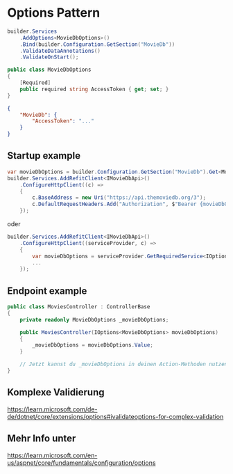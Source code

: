 # Options Pattern

```csharp title="startup.cs"
builder.Services
    .AddOptions<MovieDbOptions>()
    .Bind(builder.Configuration.GetSection("MovieDb"))
    .ValidateDataAnnotations()
    .ValidateOnStart();
```

```csharp title="MovieDbOptions.cs"
public class MovieDbOptions
{
    [Required]
    public required string AccessToken { get; set; }
}
```

```json title="appsettings.json"
{
    "MovieDb": {
        "AccessToken": "..."
    }
}
```

## Startup example

```csharp title="Program.cs"
var movieDbOptions = builder.Configuration.GetSection("MovieDb").Get<MovieDbOptions>()!;
builder.Services.AddRefitClient<IMovieDbApi>()
    .ConfigureHttpClient((c) =>
    {
        c.BaseAddress = new Uri("https://api.themoviedb.org/3");
        c.DefaultRequestHeaders.Add("Authorization", $"Bearer {movieDbOptions.AccessToken}");
    });
```

oder

```csharp title="Program.cs"
builder.Services.AddRefitClient<IMovieDbApi>()
    .ConfigureHttpClient((serviceProvider, c) =>
    {
        var movieDbOptions = serviceProvider.GetRequiredService<IOptions<MovieDbOptions>>().Value;
        ...
    });
```

## Endpoint example

```csharp title="MoviesController.cs"
public class MoviesController : ControllerBase
{
    private readonly MovieDbOptions _movieDbOptions;

    public MoviesController(IOptions<MovieDbOptions> movieDbOptions)
    {
        _movieDbOptions = movieDbOptions.Value;
    }

    // Jetzt kannst du _movieDbOptions in deinen Action-Methoden nutzen.
}
```

## Komplexe Validierung

https://learn.microsoft.com/de-de/dotnet/core/extensions/options#ivalidateoptions-for-complex-validation

## Mehr Info unter

https://learn.microsoft.com/en-us/aspnet/core/fundamentals/configuration/options